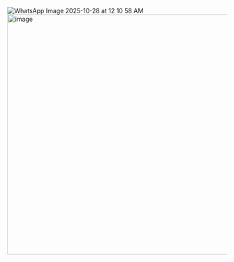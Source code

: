 
![WhatsApp Image 2025-10-28 at 12 10 58 AM](https://github.com/user-attachments/assets/d455d158-6573-4f8e-be91-b6cdc55ea2c5)
<img width="960" height="550" alt="image" src="https://github.com/user-attachments/assets/4ee333ab-b19e-4466-ab40-094013a3f11b" />

